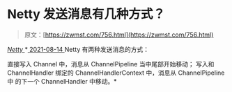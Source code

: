 <!--yml
category: 未分类
date: 0001-01-01 00:00:00
--->

# Netty 发送消息有几种方式？

> 原文：[https://zwmst.com/756.html](https://zwmst.com/756.html)

   [ *Netty* ](https://zwmst.com/netty)*[ <time datetime="2021-08-14T08:03:29+08:00"> 2021-08-14 </time> ](https://zwmst.com/756.html)  Netty 有两种发送消息的方式：

直接写入 Channel 中，消息从 ChannelPipeline 当中尾部开始移动； 写入和 ChannelHandler 绑定的 ChannelHandlerContext 中，消息从 ChannelPipeline 中 的下一个 ChannelHandler 中移动。*